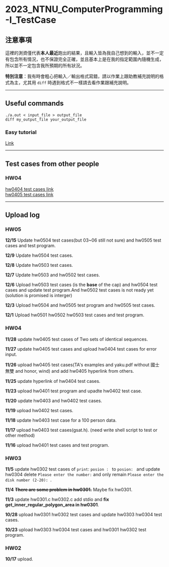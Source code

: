 # 2023_NTNU_ComputerProgramming-I_TestCase

## 注意事項
這裡的測資僅代表**本人最近**跑出的結果，且輸入皆為我自己想到的輸入，並不一定有包含所有情況，也不保證完全正確，並且基本上是在我的指定範圍內隨機生成，所以並不一定包含我所預期的所有狀況。  

**特別注意**：我有時會粗心把輸入／輸出格式寫錯，請以作業上跟助教補充說明的格式為主，尤其用 `diff` 時遇到格式不一樣請去看作業跟補充說明。

---

## Useful commands

```shell
./a.out < input_file > output_file
diff my_output_file your_output_file
```

### Easy tutorial

[Link](https://hackmd.io/@vUfMCtPkSZewQjrjIwuJgg/HyiJvee-p)

---

## Test cases from other people

### HW04
[hw0404 test cases link](https://github.com/MaxWutw/hw0404/tree/main)  
[hw0405 test cases link](https://github.com/mrfish233/hw0405)

---

## Upload log

### HW05

**12/15** Update hw0504 test cases(but 03~06 still not sure) and hw0505 test cases and test program.

**12/9** Update hw0504 test cases.

**12/8** Update hw0503 test cases.

**12/7** Update hw0503 and hw0502 test cases.

**12/6** Upload hw0503 test cases (is the **base** of the cap) and hw0504 test cases and update test program.And hw0502 test cases is not ready yet (solution is promised is interger)

**12/3** Upload hw0504 and hw0505 test program and hw0505 test cases.

**12/1** Upload hw0501 hw0502 hw0503 test cases and test program.

### HW04

**11/28** update hw0405 test cases of Two sets of identical sequences.

**11/27** update hw0405 test cases and upload hw0404 test cases for error input.

**11/26** upload hw0405 test cases(TA's examples and yaku.pdf without 國士無雙 and honor, wind) and add hw0405 hyperlink from others.

**11/25** update hyperlink of hw0404 test cases.

**11/23** upload hw0401 test program and upadte hw0402 test case.

**11/20** update hw0403 and hw0402 test cases.

**11/19** upload hw0402 test cases.

**11/18** update hw0403 test case for a 100 person data.  

**11/17** upload hw0403 test cases(gsat.h). (need write shell script to test or other method)

**11/16** upload hw0401 test cases and test program.


### HW03

**11/5** update hw0302 test cases of `print`: `posion : ` to `posion: ` and update hw0304 delete `Please enter the number:` and only remain `Please enter the disk number (2-20): `.

**11/4** ~~**There are some problem in hw0301.**~~ Maybe fix hw0301.

**11/3** update hw0301.c hw0302.c add stdio and **fix get_inner_regular_polygon_area in hw0301**.

**10/28** upload hw0301 hw0302 test cases and update hw0303 hw0304 test cases.

**10/23** upload hw0303 hw0304 test cases and hw0301 hw0302 test program.

### HW02

**10/17** upload.